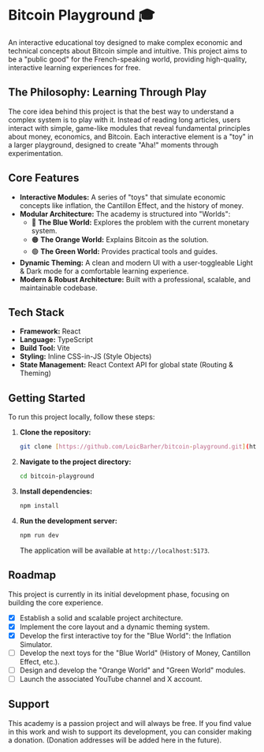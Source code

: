 # Bitcoin Playground 🎓

An interactive educational toy designed to make complex economic and technical concepts about Bitcoin simple and intuitive. This project aims to be a "public good" for the French-speaking world, providing high-quality, interactive learning experiences for free.

## The Philosophy: Learning Through Play

The core idea behind this project is that the best way to understand a complex system is to play with it. Instead of reading long articles, users interact with simple, game-like modules that reveal fundamental principles about money, economics, and Bitcoin. Each interactive element is a "toy" in a larger playground, designed to create "Aha!" moments through experimentation.

## Core Features

- **Interactive Modules:** A series of "toys" that simulate economic concepts like inflation, the Cantillon Effect, and the history of money.
- **Modular Architecture:** The academy is structured into "Worlds":
  - 🔵 **The Blue World:** Explores the problem with the current monetary system.
  - 🟠 **The Orange World:** Explains Bitcoin as the solution.
  - 🟢 **The Green World:** Provides practical tools and guides.
- **Dynamic Theming:** A clean and modern UI with a user-toggleable Light & Dark mode for a comfortable learning experience.
- **Modern & Robust Architecture:** Built with a professional, scalable, and maintainable codebase.

## Tech Stack

- **Framework:** React
- **Language:** TypeScript
- **Build Tool:** Vite
- **Styling:** Inline CSS-in-JS (Style Objects)
- **State Management:** React Context API for global state (Routing & Theming)

## Getting Started

To run this project locally, follow these steps:

1.  **Clone the repository:**

    ```bash
    git clone [https://github.com/LoicBarher/bitcoin-playground.git](https://github.com/LoicBarher/bitcoin-playground.git)
    ```

2.  **Navigate to the project directory:**

    ```bash
    cd bitcoin-playground
    ```

3.  **Install dependencies:**

    ```bash
    npm install
    ```

4.  **Run the development server:**
    ```bash
    npm run dev
    ```
    The application will be available at `http://localhost:5173`.

## Roadmap

This project is currently in its initial development phase, focusing on building the core experience.

- [x] Establish a solid and scalable project architecture.
- [x] Implement the core layout and a dynamic theming system.
- [x] Develop the first interactive toy for the "Blue World": the Inflation Simulator.
- [ ] Develop the next toys for the "Blue World" (History of Money, Cantillon Effect, etc.).
- [ ] Design and develop the "Orange World" and "Green World" modules.
- [ ] Launch the associated YouTube channel and X account.

## Support

This academy is a passion project and will always be free. If you find value in this work and wish to support its development, you can consider making a donation. (Donation addresses will be added here in the future).
